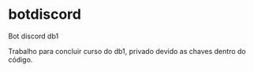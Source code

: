 # botdiscord
Bot discord db1

Trabalho para concluir curso do db1, privado devido as chaves dentro do código.
